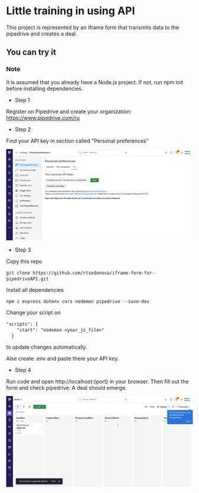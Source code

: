 # Little training in using API

This project is represented by an iframe form that transmits data to the pipedrive and creates a deal.

## You can try it

### Note

It is assumed that you already have a Node.js project. If not, run npm init before installing dependencies.

- Step 1

Register on Pipedrive and create your organization: https://www.pipedrive.com/ru

- Step 2

Find your API key in section called "Personal preferences"

![api_key](./pics/api_key.png)

- Step 3

Copy this repo

```
git clone https://github.com/rtsedenova/iframe-form-for-pipedriveAPI.git
```

Install all dependencies

```
npm i express dotenv cors nodemon pipedrive --save-dev
```

Change your script on

```
"scripts": {
    "start": "nodemon <your_js_file>"
  }
```

to update changes automatically.

Alse create .env and paste there your API key.

- Step 4

Run code and open http://localhost:{port} in your browser. Then fill out the form and check pipedrive.
A deal should emerge.

![deal](./pics/deal.png)
